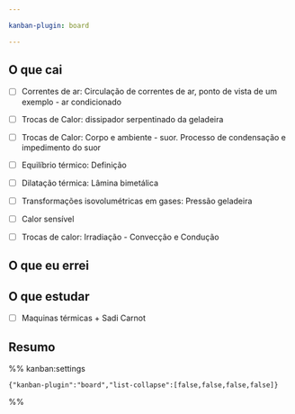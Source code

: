 ```yaml
---

kanban-plugin: board

---
```


## O que cai

- [ ] Correntes de ar: Circulação de correntes de ar, ponto de vista de um exemplo - ar condicionado
- [ ] Trocas de Calor: dissipador serpentinado da geladeira
- [ ] Trocas de Calor: Corpo e ambiente - suor. Processo de condensação e impedimento do suor
- [ ] Equilíbrio térmico: Definição
- [ ] Dilatação térmica: Lâmina bimetálica
- [ ] Transformações isovolumétricas em gases: Pressão geladeira
- [ ] Calor sensível
- [ ] Trocas de calor: Irradiação - Convecção e Condução


## O que eu errei



## O que estudar

- [ ] Maquinas térmicas + Sadi Carnot


## Resumo





%% kanban:settings
```
{"kanban-plugin":"board","list-collapse":[false,false,false,false]}
```
%%
